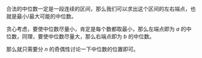 合法的中位数一定是一段连续的区间，那么我们可以求出这个区间的左右端点，也就是最小/最大可能的中位数。

贪心考虑，要使中位数尽量小，肯定是每个数都取最小，那么左端点即为 $a$ 的中位数，同理，要使中位数尽量大，那么右端点即为 $b$ 的中位数。

那么就只需要分 $n$ 的奇偶性讨论一下中位数的位置即可。